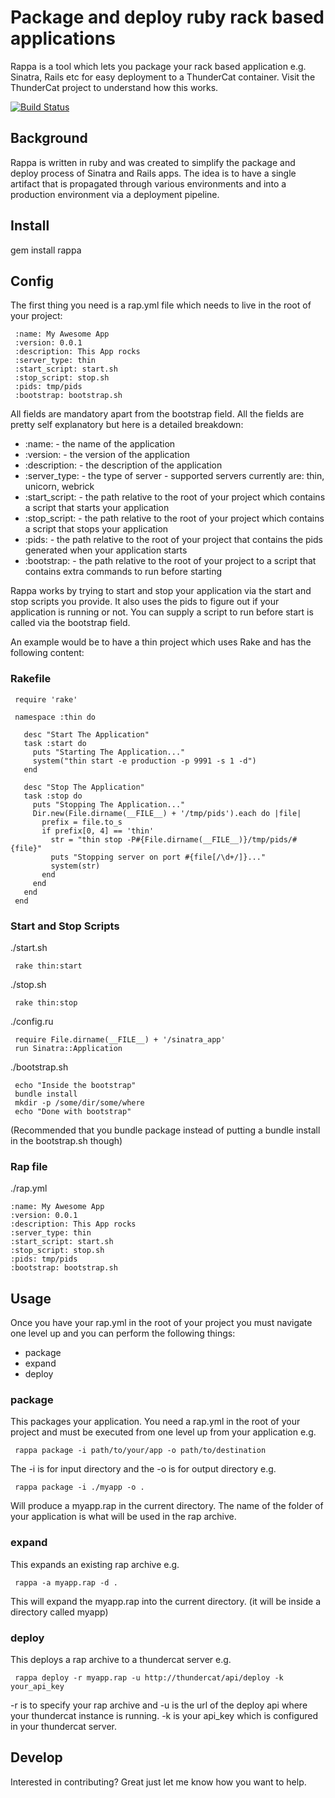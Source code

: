 # Package and deploy ruby rack based applications

Rappa is a tool which lets you package your rack based application e.g. Sinatra, Rails etc for easy deployment to a ThunderCat container.
Visit the ThunderCat project to understand how this works.

[![Build Status](https://travis-ci.org/masterthought/rappa.png?branch=master)](https://travis-ci.org/masterthought/rappa)

## Background

Rappa is written in ruby and was created to simplify the package and deploy process of Sinatra and Rails apps. The idea is to have a single artifact
that is propagated through various environments and into a production environment via a deployment pipeline.

## Install

gem install rappa

## Config

The first thing you need is a rap.yml file which needs to live in the root of your project:

     :name: My Awesome App
     :version: 0.0.1
     :description: This App rocks
     :server_type: thin
     :start_script: start.sh
     :stop_script: stop.sh
     :pids: tmp/pids
     :bootstrap: bootstrap.sh

All fields are mandatory apart from the bootstrap field. All the fields are pretty self explanatory but here is a detailed breakdown:

  * :name: - the name of the application
  * :version: - the version of the application
  * :description: - the description of the application
  * :server_type: - the type of server - supported servers currently are: thin, unicorn, webrick
  * :start_script: - the path relative to the root of your project which contains a script that starts your application
  * :stop_script: - the path relative to the root of your project which contains a script that stops your application
  * :pids: - the path relative to the root of your project that contains the pids generated when your application starts
  * :bootstrap: - the path relative to the root of your project to a script that contains extra commands to run before starting

Rappa works by trying to start and stop your application via the start and stop scripts you provide. It also uses the pids to figure out if
your application is running or not. You can supply a script to run before start is called via the bootstrap field.

An example would be to have a thin project which uses Rake and has the following content:

### Rakefile

     require 'rake'

     namespace :thin do

       desc "Start The Application"
       task :start do
         puts "Starting The Application..."
         system("thin start -e production -p 9991 -s 1 -d")
       end

       desc "Stop The Application"
       task :stop do
         puts "Stopping The Application..."
         Dir.new(File.dirname(__FILE__) + '/tmp/pids').each do |file|
           prefix = file.to_s
           if prefix[0, 4] == 'thin'
             str = "thin stop -P#{File.dirname(__FILE__)}/tmp/pids/#{file}"
             puts "Stopping server on port #{file[/\d+/]}..."
             system(str)
           end
         end
       end
     end

### Start and Stop Scripts

./start.sh

     rake thin:start

./stop.sh

     rake thin:stop

./config.ru

     require File.dirname(__FILE__) + '/sinatra_app'
     run Sinatra::Application

./bootstrap.sh

     echo "Inside the bootstrap"
     bundle install
     mkdir -p /some/dir/some/where
     echo "Done with bootstrap"

(Recommended that you bundle package instead of putting a bundle install in the bootstrap.sh though)

### Rap file

./rap.yml

    :name: My Awesome App
    :version: 0.0.1
    :description: This App rocks
    :server_type: thin
    :start_script: start.sh
    :stop_script: stop.sh
    :pids: tmp/pids
    :bootstrap: bootstrap.sh

## Usage

Once you have your rap.yml in the root of your project you must navigate one level up and you can perform the following things:

  * package
  * expand
  * deploy

### package

This packages your application. You need a rap.yml in the root of your project and must be executed from one level up from your application e.g.

     rappa package -i path/to/your/app -o path/to/destination

The -i is for input directory and the -o is for output directory e.g.

     rappa package -i ./myapp -o .

Will produce a myapp.rap in the current directory. The name of the folder of your application is what will be used in the rap archive.

### expand

This expands an existing rap archive e.g.

     rappa -a myapp.rap -d .

This will expand the myapp.rap into the current directory. (it will be inside a directory called myapp)

### deploy

This deploys a rap archive to a thundercat server e.g.

     rappa deploy -r myapp.rap -u http://thundercat/api/deploy -k your_api_key

-r is to specify your rap archive and -u is the url of the deploy api where your thundercat instance is running. -k is your api_key which is configured in your
thundercat server.

## Develop

Interested in contributing? Great just let me know how you want to help.

